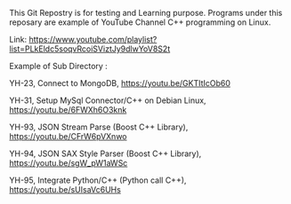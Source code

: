 This Git Repostry is for testing and Learning purpose. Programs under this reposary are example of YouTube Channel C++ programming on Linux.

Link: https://www.youtube.com/playlist?list=PLkEldc5soqvRcoiSViztJy9dlwYoV8S2t

Example of Sub Directory :

YH-23, Connect to MongoDB,                        https://youtu.be/GKTItIcOb60

YH-31, Setup MySql Connector/C++ on Debian Linux, https://youtu.be/6FWXh6O3knk

YH-93, JSON Stream Parse (Boost C++ Library),     https://youtu.be/CFrW6pVXnwo

YH-94, JSON SAX Style Parser (Boost C++ Library), https://youtu.be/sgW_pW1aWSc

YH-95, Integrate Python/C++ (Python call C++),    https://youtu.be/sUIsaVc6UHs
